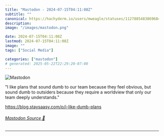 ```yaml
---
title: "Mastodon - 2024-07-15T04:11:08Z"
subtitle: ""
canonical: https://hachyderm.io/users/mweagle/statuses/112788548386968464
description:
image: "/images/mastodon.png"

date: 2024-07-15T04:11:08Z
lastmod: 2024-07-15T04:11:08Z
image: ""
tags: ["Social Media"]

categories: ["mastodon"]
# generated: 2025-05-22T22:29:20-07:00
---
```

![Mastodon](/images/mastodon.png)

<p>&quot;I like plans that sound dumb to our team because they feel obvious, but sound dumb to outsiders because they require a worldview that only our team deeply understands.&quot;</p><p><a href="https://blog.staysaasy.com/p/i-like-dumb-plans" target="_blank" rel="nofollow noopener noreferrer" translate="no"><span class="invisible">https://</span><span class="ellipsis">blog.staysaasy.com/p/i-like-du</span><span class="invisible">mb-plans</span></a></p>


###### [Mastodon Source 🐘](https://hachyderm.io/@mweagle/112788548386968464)

___

